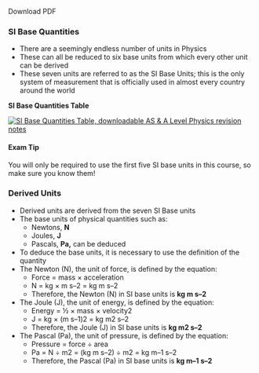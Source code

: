 Download PDF

### SI Base Quantities

-   There are a seemingly endless number of units in Physics
-   These can all be reduced to six base units from which every other unit can be derived
-   These seven units are referred to as the SI Base Units; this is the only system of measurement that is officially used in almost every country around the world

**SI Base Quantities Table**

[![SI Base Quantities Table, downloadable AS & A Level Physics revision notes](https://cdn.savemyexams.co.uk/wp-content/uploads/2020/09/1.1.2-SI-Base-Quantities-Table_3.png)](https://cdn.savemyexams.co.uk/wp-content/uploads/2020/09/1.1.2-SI-Base-Quantities-Table_3.png)

#### Exam Tip

You will only be required to use the first five SI base units in this course, so make sure you know them!

### Derived Units

-   Derived units are derived from the seven SI Base units
-   The base units of physical quantities such as:
    -   Newtons, **N**
    -   Joules, **J**
    -   Pascals, **Pa,** can be deduced
-   To deduce the base units, it is necessary to use the definition of the quantity
-   The Newton (N), the unit of force, is defined by the equation:
    -   Force = mass × acceleration
    -   N = kg × m s–2 = kg m s–2
    -   Therefore, the Newton (N) in SI base units is **kg m s–2**
-   The Joule (J), the unit of energy, is defined by the equation:
    -   Energy = ½ × mass × velocity2
    -   J = kg × (m s–1)2 = kg m2 s–2
    -   Therefore, the Joule (J) in SI base units is **kg m2 s–2**
-   The Pascal (Pa), the unit of pressure, is defined by the equation:
    -   Pressure = force ÷ area
    -   Pa = N ÷ m2 = (kg m s–2) ÷ m2 = kg m–1 s–2
    -   Therefore, the Pascal (Pa) in SI base units is **kg m–1 s–2**